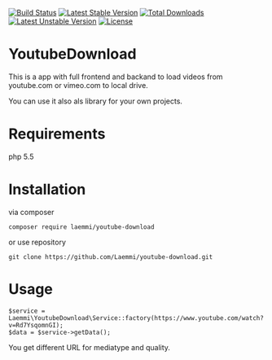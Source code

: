 [![Build Status](https://travis-ci.org/Laemmi/youtube-download.svg?branch=master)](https://travis-ci.org/Laemmi/youtube-download)
[![Latest Stable Version](https://poser.pugx.org/laemmi/youtube-download/v/stable)](https://packagist.org/packages/laemmi/youtube-download)
[![Total Downloads](https://poser.pugx.org/laemmi/youtube-download/downloads)](https://packagist.org/packages/laemmi/youtube-download)
[![Latest Unstable Version](https://poser.pugx.org/laemmi/youtube-download/v/unstable)](https://packagist.org/packages/laemmi/youtube-download)
[![License](https://poser.pugx.org/laemmi/youtube-download/license)](https://packagist.org/packages/laemmi/youtube-download)

# YoutubeDownload
This is a app with full frontend and backand to load videos from youtube.com or vimeo.com to local drive.

You can use it also als library for your own projects.

# Requirements
php 5.5

# Installation
via composer

    composer require laemmi/youtube-download

or use repository

    git clone https://github.com/Laemmi/youtube-download.git
    
# Usage

    $service = Laemmi\YoutubeDownload\Service::factory(https://www.youtube.com/watch?v=Rd7YsqomnGI);
    $data = $service->getData();
    
You get different URL for mediatype and quality.